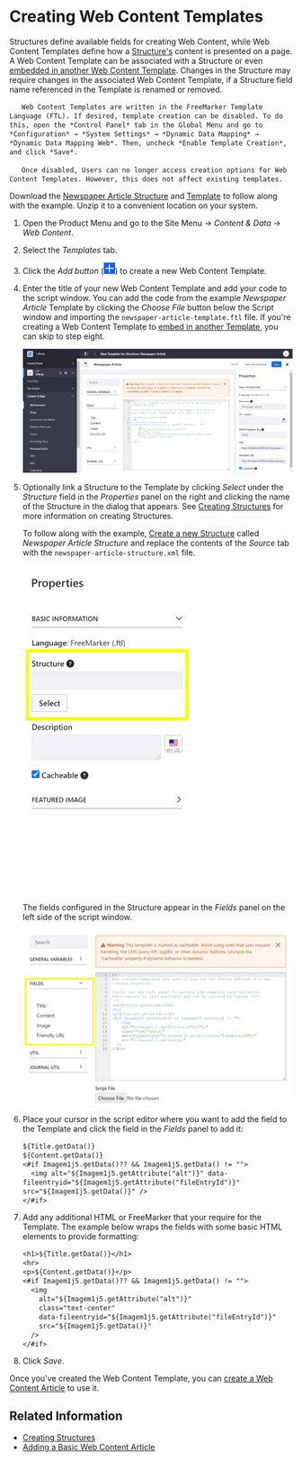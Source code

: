 # Creating Web Content Templates

Structures define available fields for creating Web Content, while Web Content Templates define how a [Structure's](../web-content-structures/creating-structures.md) content is presented on a page. A Web Content Template can be associated with a Structure or even [embedded in another Web Content Template](./embedding-widgets-in-templates.md#embedding-other-templates). Changes in the Structure may require changes in the associated Web Content Template, if a Structure field name referenced in the Template is renamed or removed.

```note::
   Web Content Templates are written in the FreeMarker Template Language (FTL). If desired, template creation can be disabled. To do this, open the *Control Panel* tab in the Global Menu and go to *Configuration* → *System Settings* → *Dynamic Data Mapping* → *Dynamic Data Mapping Web*. Then, uncheck *Enable Template Creation*, and click *Save*.
   
   Once disabled, Users can no longer access creation options for Web Content Templates. However, this does not affect existing templates.
```

Download the [Newspaper Article Structure](./creating-web-content-templates/resources/newspaper-article-structure.xml) and [Template](./creating-web-content-templates/resources/newspaper-article-template.ftl) to follow along with the example. Unzip it to a convenient location on your system.

1. Open the Product Menu and go to the Site Menu &rarr; *Content & Data* &rarr; *Web Content*.
1. Select the *Templates* tab.
1. Click the *Add button* (![Add Template](../../../images/icon-add.png)) to create a new Web Content Template.
1. Enter the title of your new Web Content Template and add your code to the script window. You can add the code from the example *Newspaper Article* Template by clicking the *Choose File* button below the Script window and importing the `newspaper-article-template.ftl` file. If you're creating a Web Content Template to [embed in another Template](./embedding-widgets-in-templates.md#embedding-other-templates), you can skip to step eight.

   ![Add your template code (FreeMarker) to the script window.](./creating-web-content-templates/images/01.png)

1. Optionally link a Structure to the Template by clicking *Select* under the *Structure* field in the *Properties* panel on the right and clicking the name of the Structure in the dialog that appears. See [Creating Structures](../web-content-structures/creating-structures.md) for more information on creating Structures.

   To follow along with the example, [Create a new Structure](../web-content-structures/creating-structures.md) called *Newspaper Article Structure* and replace the contents of the *Source* tab with the `newspaper-article-structure.xml` file.

   ![You can link the Template to a Structure through the Properties panel.](./creating-web-content-templates/images/02.png)

   The fields configured in the Structure appear in the *Fields* panel on the left side of the script window.

   ![Available Structure field variables are added to the Fields panel on the left side of the Script window.](./creating-web-content-templates/images/03.png)

1. Place your cursor in the script editor where you want to add the field to the Template and click the field in the *Fields* panel to add it:

    ```markup
    ${Title.getData()}
    ${Content.getData()}
    <#if Imagem1j5.getData()?? && Imagem1j5.getData() != "">
      <img alt="${Imagem1j5.getAttribute("alt")}" data-fileentryid="${Imagem1j5.getAttribute("fileEntryId")}" src="${Imagem1j5.getData()}" />
    </#if>
    ```

1. Add any additional HTML or FreeMarker that your require for the Template. The example below wraps the fields with some basic HTML elements to provide formatting:

    ```markup
    <h1>${Title.getData()}</h1>
    <hr>
    <p>${Content.getData()}</p>
    <#if Imagem1j5.getData()?? && Imagem1j5.getData() != "">
      <img
        alt="${Imagem1j5.getAttribute("alt")}"
        class="text-center"
        data-fileentryid="${Imagem1j5.getAttribute("fileEntryId")}"
        src="${Imagem1j5.getData()}"
      />
    </#if>
    ```

1. Click *Save*.

Once you've created the Web Content Template, you can [create a Web Content Article](../web-content-articles/adding-a-basic-web-content-article.md) to use it.

## Related Information

* [Creating Structures](../web-content-structures/creating-structures.md)
* [Adding a Basic Web Content Article](../web-content-articles/adding-a-basic-web-content-article.md)

